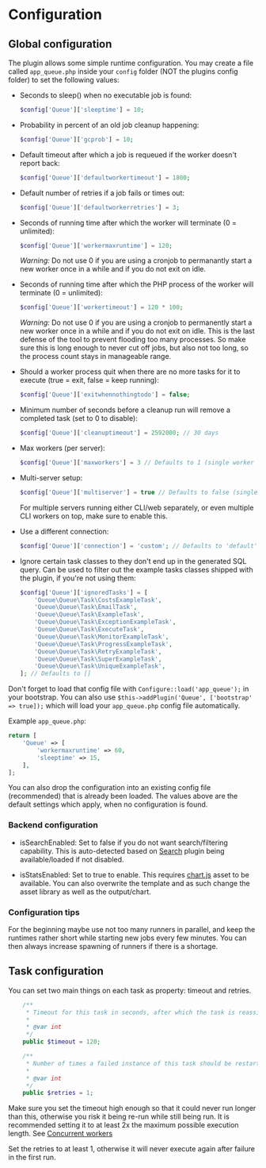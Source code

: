 # Configuration

## Global configuration
The plugin allows some simple runtime configuration.
You may create a file called `app_queue.php` inside your `config` folder (NOT the plugins config folder) to set the following values:

- Seconds to sleep() when no executable job is found:

    ```php
    $config['Queue']['sleeptime'] = 10;
    ```

- Probability in percent of an old job cleanup happening:

    ```php
    $config['Queue']['gcprob'] = 10;
    ```

- Default timeout after which a job is requeued if the worker doesn't report back:

    ```php
    $config['Queue']['defaultworkertimeout'] = 1800;
    ```

- Default number of retries if a job fails or times out:

    ```php
    $config['Queue']['defaultworkerretries'] = 3;
    ```

- Seconds of running time after which the worker will terminate (0 = unlimited):

    ```php
    $config['Queue']['workermaxruntime'] = 120;
    ```

  *Warning:* Do not use 0 if you are using a cronjob to permanantly start a new worker once in a while and if you do not exit on idle.

- Seconds of running time after which the PHP process of the worker will terminate (0 = unlimited):

    ```php
    $config['Queue']['workertimeout'] = 120 * 100;
    ```

  *Warning:* Do not use 0 if you are using a cronjob to permanently start a new worker once in a while and if you do not exit on idle. This is the last defense of the tool to prevent flooding too many processes. So make sure this is long enough to never cut off jobs, but also not too long, so the process count stays in manageable range.

- Should a worker process quit when there are no more tasks for it to execute (true = exit, false = keep running):

    ```php
    $config['Queue']['exitwhennothingtodo'] = false;
    ```

- Minimum number of seconds before a cleanup run will remove a completed task (set to 0 to disable):

    ```php
    $config['Queue']['cleanuptimeout'] = 2592000; // 30 days
    ```

- Max workers (per server):

    ```php
    $config['Queue']['maxworkers'] = 3 // Defaults to 1 (single worker can be run per server)
    ```

- Multi-server setup:

    ```php
    $config['Queue']['multiserver'] = true // Defaults to false (single server)
    ```

  For multiple servers running either CLI/web separately, or even multiple CLI workers on top, make sure to enable this.

- Use a different connection:

    ```php
    $config['Queue']['connection'] = 'custom'; // Defaults to 'default'
    ```

- Ignore certain task classes to they don't end up in the generated SQL query. Can be used to filter out the example tasks classes shipped with the plugin, if you're not using them:

    ```php
    $config['Queue']['ignoredTasks'] = [
        'Queue\Queue\Task\CostsExampleTask',
        'Queue\Queue\Task\EmailTask',
        'Queue\Queue\Task\ExampleTask',
        'Queue\Queue\Task\ExceptionExampleTask',
        'Queue\Queue\Task\ExecuteTask',
        'Queue\Queue\Task\MonitorExampleTask',
        'Queue\Queue\Task\ProgressExampleTask',
        'Queue\Queue\Task\RetryExampleTask',
        'Queue\Queue\Task\SuperExampleTask',
        'Queue\Queue\Task\UniqueExampleTask',
    ]; // Defaults to []
    ```

Don't forget to load that config file with `Configure::load('app_queue');` in your bootstrap.
You can also use `$this->addPlugin('Queue', ['bootstrap' => true]);` which will load your `app_queue.php` config file automatically.

Example `app_queue.php`:

```php
return [
    'Queue' => [
        'workermaxruntime' => 60,
        'sleeptime' => 15,
    ],
];
```

You can also drop the configuration into an existing config file (recommended) that is already been loaded.
The values above are the default settings which apply, when no configuration is found.

### Backend configuration

- isSearchEnabled: Set to false if you do not want search/filtering capability.
  This is auto-detected based on [Search](https://github.com/FriendsOfCake/search) plugin being available/loaded if not disabled.

- isStatsEnabled: Set to true to enable. This requires [chart.js](https://github.com/chartjs/Chart.js) asset to be available.
  You can also overwrite the template and as such change the asset library as well as the output/chart.

### Configuration tips

For the beginning maybe use not too many runners in parallel, and keep the runtimes rather short while starting new jobs every few minutes.
You can then always increase spawning of runners if there is a shortage.

## Task configuration

You can set two main things on each task as property: timeout and retries.
```php
    /**
     * Timeout for this task in seconds, after which the task is reassigned to a new worker.
     *
     * @var int
     */
    public $timeout = 120;

    /**
     * Number of times a failed instance of this task should be restarted before giving up.
     *
     * @var int
     */
    public $retries = 1;
```
Make sure you set the timeout high enough so that it could never run longer than this, otherwise you risk it being re-run while still being run.
It is recommended setting it to at least 2x the maximum possible execution length. See [Concurrent workers](limitations.md)

Set the retries to at least 1, otherwise it will never execute again after failure in the first run.

